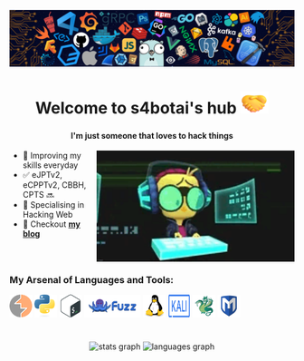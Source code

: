 [![MasterHead](assets/banner.png)]()

###

<h1 align="center"> Welcome to s4botai's hub
<img src="assets/handShake.png" width="50" height="40">
</h1>

###

<h4 align="center"> I'm just someone that loves to hack things</h4>

<img align="right" alt="Coder" width="350" src="assets/coder.gif">


- 🌱 Improving my skills everyday
- ✅ eJPTv2, eCPPTv2, CBBH, CPTS 🔜
- 🧠 Specialising in Hacking Web
- 💬 Checkout [**my blog**](https://s4botai.github.io)
  
###

<br>

<h3 align="left">My Arsenal of Languages and Tools:</h3>
<div align="left"> 
  <img src="assets/burpsuite.svg" alt="burpsuite" width="40" height="40"/>
  <img src="assets/python.svg" alt="python" width="40" height="40"/>
  <img src="assets/bash.svg" alt="bash" width="40" height="40"/>
  <img src="assets/wfuzz.svg" alt="wfuzz" width="100" height="40"/>
  <img src="assets/linux.svg" alt="linux" width="40" height="40"/>
  <img src="assets/kali-2.svg" alt="kali" width="40" height="40"/>
  <img src="assets/hydra-logo.svg" alt="hydra" width="40" height="40"/>
  <img src="assets/metasploit-framework-logo.svg" alt="metasploit" width="40" height="40"/>
</div>

<br>

###

<div align="center">
  <img src="https://github-readme-stats.vercel.app/api?username=s4botai&hide_title=false&hide_rank=false&show_icons=true&include_all_commits=true&count_private=true&disable_animations=false&theme=dracula&locale=en&hide_border=false" height="180" alt="stats graph"  />
  <img src="https://github-readme-stats.vercel.app/api/top-langs?username=s4botai&locale=en&hide_title=false&layout=compact&card_width=320&langs_count=5&theme=dracula&hide_border=false" height="180" alt="languages graph"  />
</div>
